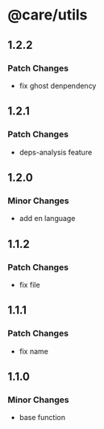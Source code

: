 # @care/utils

## 1.2.2

### Patch Changes

- fix ghost denpendency

## 1.2.1

### Patch Changes

- deps-analysis feature

## 1.2.0

### Minor Changes

- add en language

## 1.1.2

### Patch Changes

- fix file

## 1.1.1

### Patch Changes

- fix name

## 1.1.0

### Minor Changes

- base function

